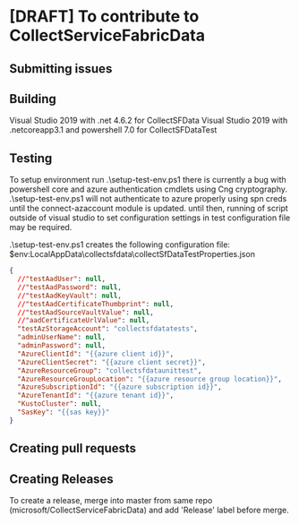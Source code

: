 # [DRAFT] To contribute to CollectServiceFabricData

## Submitting issues

## Building

Visual Studio 2019 with .net 4.6.2 for CollectSFData
Visual Studio 2019 with .netcoreapp3.1 and powershell 7.0 for CollectSFDataTest

## Testing

To setup environment run .\setup-test-env.ps1
there is currently a bug with powershell core and azure authentication cmdlets using Cng cryptography.
.\setup-test-env.ps1 will not authenticate to azure properly using spn creds until the connect-azaccount module is updated. until then, running of script outside of visual studio to set configuration settings in test configuration file may be required.

.\setup-test-env.ps1 creates the following configuration file: $env:LocalAppData\collectsfdata\collectSfDataTestProperties.json

```json
{
  //"testAadUser": null,
  //"testAadPassword": null,
  //"testAadKeyVault": null,
  //"testAadCertificateThumbprint": null,
  //"testAadSourceVaultValue": null,
  //"aadCertificateUrlValue": null,
  "testAzStorageAccount": "collectsfdatatests",
  "adminUserName": null,
  "adminPassword": null,
  "AzureClientId": "{{azure client id}}",
  "AzureClientSecret": "{{azure client secret}}",
  "AzureResourceGroup": "collectsfdataunittest",
  "AzureResourceGroupLocation": "{{azure resource group location}}",
  "AzureSubscriptionId": "{{azure subscription id}}",
  "AzureTenantId": "{{azure tenant id}}",
  "KustoCluster": null,
  "SasKey": "{{sas key}}"
}
```

## Creating pull requests

## Creating Releases

To create a release, merge into master from same repo (microsoft/CollectServiceFabricData) and add 'Release' label before merge.
